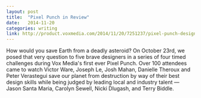 ```yaml
---
layout: post
title:  "Pixel Punch in Review"
date:   2014-11-20
categories: writing
link: http://product.voxmedia.com/2014/11/20/7251237/pixel-punch-design-battle
---
```


How would you save Earth from a deadly asteroid? On October 23rd, we posed that very question to five brave designers in a series of four timed challenges during Vox Media's first ever Pixel Punch. Over 100 attendees came to watch Victor Ware, Joseph Le, Josh Mahan, Danielle Theroux and Peter Verastegui save our planet from destruction by way of their best design skills while being judged by leading local and industry talent — Jason Santa Maria, Carolyn Sewell, Nicki Dlugash, and Terry Biddle.

